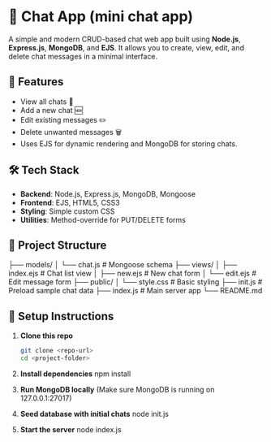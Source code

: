# 💬 Chat App (mini chat app)

A simple and modern CRUD-based chat web app built using **Node.js**, **Express.js**, **MongoDB**, and **EJS**. It allows you to create, view, edit, and delete chat messages in a minimal interface.

## 🚀 Features

- View all chats 📄  
- Add a new chat 🆕  
- Edit existing messages ✏️  
- Delete unwanted messages 🗑️  
- Uses EJS for dynamic rendering and MongoDB for storing chats.

## 🛠️ Tech Stack

- **Backend**: Node.js, Express.js, MongoDB, Mongoose
- **Frontend**: EJS, HTML5, CSS3
- **Styling**: Simple custom CSS
- **Utilities**: Method-override for PUT/DELETE forms

## 📁 Project Structure
├── models/
│   └── chat.js          # Mongoose schema
├── views/
│   ├── index.ejs        # Chat list view
│   ├── new.ejs          # New chat form
│   └── edit.ejs         # Edit message form
├── public/
│   └── style.css        # Basic styling
├── init.js              # Preload sample chat data
├── index.js             # Main server app
└── README.md            

## 🧪 Setup Instructions

1. **Clone this repo**  
   ```bash
   git clone <repo-url>
   cd <project-folder>

2.	**Install dependencies**
    npm install

3.	**Run MongoDB locally** (Make sure MongoDB is running on 127.0.0.1:27017)

4.	**Seed database with initial chats**
    node init.js

5.	**Start the server**
    node index.js
